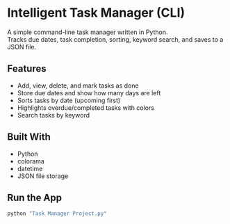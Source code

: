 # Intelligent Task Manager (CLI)

A simple command-line task manager written in Python.  
Tracks due dates, task completion, sorting, keyword search, and saves to a JSON file.

## Features
- Add, view, delete, and mark tasks as done
- Store due dates and show how many days are left
- Sorts tasks by date (upcoming first)
- Highlights overdue/completed tasks with colors
- Search tasks by keyword

## Built With
- Python
- colorama
- datetime
- JSON file storage

## Run the App
```bash
python "Task Manager Project.py"
